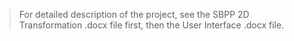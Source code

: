 > For detailed description of the project, see the SBPP 2D Transformation .docx file first, then the User Interface .docx file.